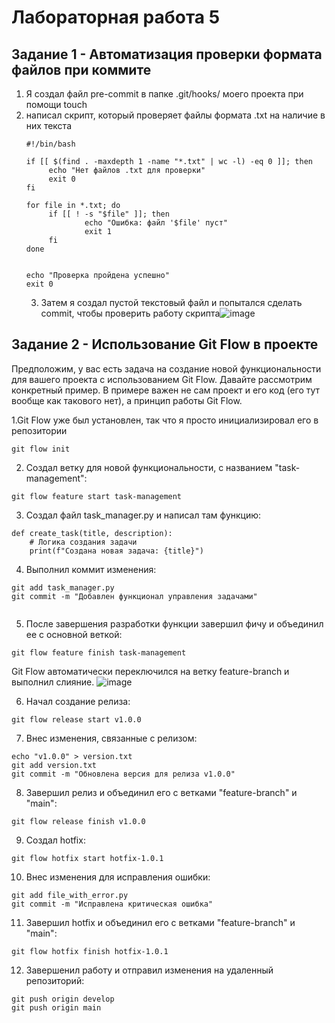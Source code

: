 # Лабораторная работа 5

## Задание 1 - Автоматизация проверки формата файлов при коммите

1. Я создал файл pre-commit в папке .git/hooks/ моего проекта при помощи touch
2. написал скрипт, который проверяет файлы формата .txt на наличие в них текста
   ```
   #!/bin/bash

   if [[ $(find . -maxdepth 1 -name "*.txt" | wc -l) -eq 0 ]]; then
        echo "Нет файлов .txt для проверки"
        exit 0
   fi

   for file in *.txt; do
        if [[ ! -s "$file" ]]; then
                echo "Ошибка: файл '$file' пуст"
                exit 1
        fi
   done


   echo "Проверка пройдена успешно"
   exit 0

   ```
   3. Затем я создал пустой текстовый файл и попытался сделать commit, чтобы проверить работу скрипта![image](https://github.com/user-attachments/assets/0a2090d7-5404-4381-9e8c-4b3b98393ae3)


## Задание 2 - Использование Git Flow в проекте
 
Предположим, у вас есть задача на создание новой функциональности для вашего проекта с использованием Git Flow. Давайте рассмотрим конкретный пример. В примере важен не сам проект и его код (его тут вообще как такового нет), а принцип работы Git Flow.

1.Git Flow уже был установлен, так что я просто инициализировал его в репозитории

```
git flow init
```

2. Создал ветку для новой функциональности, с названием "task-management":

```
git flow feature start task-management
```

3. Создал файл task_manager.py и написал там функцию:

```
def create_task(title, description):
    # Логика создания задачи
    print(f"Создана новая задача: {title}")
```

4. Выполнил коммит изменения:

```
git add task_manager.py
git commit -m "Добавлен функционал управления задачами"


```

5. После завершения разработки функции завершил фичу и объединил ее с основной веткой:

```
git flow feature finish task-management

```

Git Flow автоматически переключился на ветку feature-branch и выполнил слияние. ![image](https://github.com/user-attachments/assets/695144cc-342f-4335-b17a-cb1ea807cb7e)


6. Начал создание релиза:

```
git flow release start v1.0.0
```

7. Внес изменения, связанные с релизом:

```
echo "v1.0.0" > version.txt
git add version.txt
git commit -m "Обновлена версия для релиза v1.0.0"

```

8. Завершил релиз и объединил его с ветками "feature-branch" и "main":

```
git flow release finish v1.0.0
```

9. Создал hotfix:

```
git flow hotfix start hotfix-1.0.1
```

10. Внес изменения для исправления ошибки:

```
git add file_with_error.py
git commit -m "Исправлена критическая ошибка"
```

11. Завершил hotfix и объединил его с ветками "feature-branch" и "main":

```
git flow hotfix finish hotfix-1.0.1
```

12. Завершенил работу и отправил изменения на удаленный репозиторий:

```
git push origin develop
git push origin main

```
